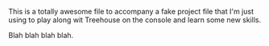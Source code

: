 
This is a totally awesome file to accompany a fake project file that I'm just using to play along wit Treehouse on the console and learn some new skills.

Blah blah blah blah.
